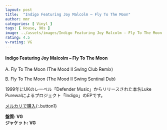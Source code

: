 ```yaml
---
layout: post
title:  "Indigo Featuring Joy Malcolm – Fly To The Moon"
author: mmr
categories: [ Vinyl ]
tags: [ House, 90s ]
image: ../assets/images/Indigo Featuring Joy Malcolm – Fly To The Moon.jpg
rating: 4.5
v-rating: VG
---
```


#### Indigo Featuring Joy Malcolm – Fly To The Moon

A. Fly To The Moon (The Mood II Swing Club Remix)

B. Fly To The Moon (The Mood II Swing Sentinal Dub)

1999年にUKのレーベル「Defender Music」からリリースされた本名Luke Purewalによるプロジェクト「Indigo」のEPです。



[メルカリで購入](https://jp.mercari.com/item/m68578670923?afid=6142608987){:.button1}

<div class="mt-4 mb-4 d-flex align-items-center">
<strong class="mr-1">盤質: VG</strong>
</div>
<div class="mt-4 mb-4 d-flex align-items-center">
<strong class="mr-1">ジャケット: VG</strong>
</div>
